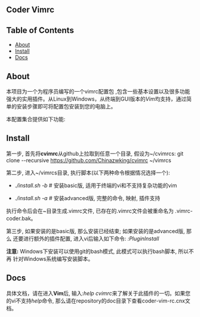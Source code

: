 ## Coder Vimrc

## Table of Contents

- [About](#about)
- [Install](#install)
- [Docs](#docs)

## About

本项目为一个为程序员编写的一个vimrc配置包 ,包含一些基本设置以及很多功能强大的实用插件。从Linux到Windows，从终端到GUI版本的*Vim*均支持，通过简单的安装步骤即可将配置包安装到您的电脑上。

本配置集合提供如下功能:

## Install

第一步, 首先将**cvimrc**从github上拉取到任意一个目录, 假设为~/cvimrcs:
    git clone --recursive https://github.com/Chinazwking/cvimrc ~/vimrcs

第二步, 进入~/vimrcs目录, 执行脚本(以下两种命令根据情况选择一个):

* *./install.sh -b*  # 安装basic版, 适用于终端的vi和不支持复杂功能的vim

* *./install.sh -a*  # 安装advanced版, 完整的命令, 映射, 插件支持

执行命令后会在~目录生成.vimrc文件, 已存在的.vimrc文件会被重命名为 .vimrc-coder.bak。

第三步, 如果安装的是basic版, 那么安装已经结束; 如果安装的是advanced版, 那么
还要进行额外的插件配置, 进入vi后输入如下命令:
    *:PluginInstall*

**注意:**  Windows下安装可以使用git的bash模式, 此模式可以执行bash脚本, 所以不再
针对Windows系统编写安装脚本。

## Docs

具体文档，请在进入**Vim**后, 输入:*help* *cvimrc*来了解关于此插件的一切。如果您的vi不支持*help*命令, 那么请在repository的doc目录下查看coder-vim-rc.cnx文档。
